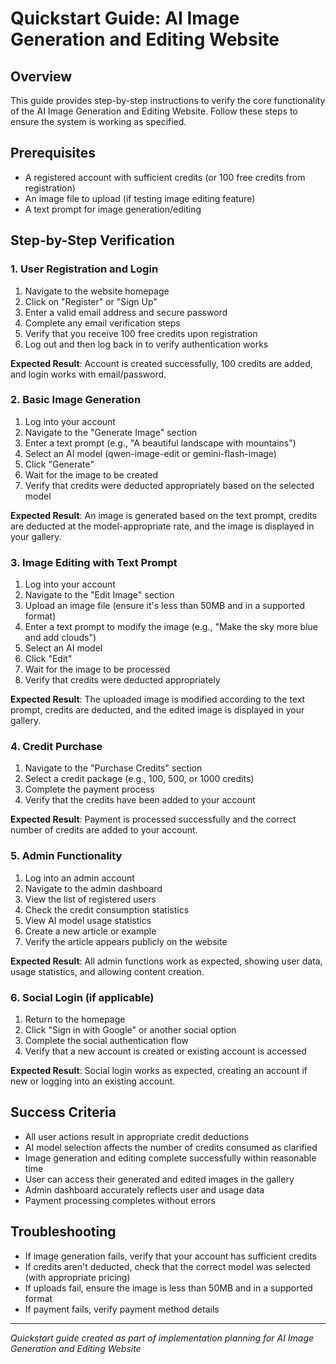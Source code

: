 # Quickstart Guide: AI Image Generation and Editing Website

## Overview
This guide provides step-by-step instructions to verify the core functionality of the AI Image Generation and Editing Website. Follow these steps to ensure the system is working as specified.

## Prerequisites
- A registered account with sufficient credits (or 100 free credits from registration)
- An image file to upload (if testing image editing feature)
- A text prompt for image generation/editing

## Step-by-Step Verification

### 1. User Registration and Login
1. Navigate to the website homepage
2. Click on "Register" or "Sign Up"
3. Enter a valid email address and secure password
4. Complete any email verification steps
5. Verify that you receive 100 free credits upon registration
6. Log out and then log back in to verify authentication works

**Expected Result**: Account is created successfully, 100 credits are added, and login works with email/password.

### 2. Basic Image Generation
1. Log into your account
2. Navigate to the "Generate Image" section
3. Enter a text prompt (e.g., "A beautiful landscape with mountains")
4. Select an AI model (qwen-image-edit or gemini-flash-image)
5. Click "Generate"
6. Wait for the image to be created
7. Verify that credits were deducted appropriately based on the selected model

**Expected Result**: An image is generated based on the text prompt, credits are deducted at the model-appropriate rate, and the image is displayed in your gallery.

### 3. Image Editing with Text Prompt
1. Log into your account
2. Navigate to the "Edit Image" section
3. Upload an image file (ensure it's less than 50MB and in a supported format)
4. Enter a text prompt to modify the image (e.g., "Make the sky more blue and add clouds")
5. Select an AI model
6. Click "Edit"
7. Wait for the image to be processed
8. Verify that credits were deducted appropriately

**Expected Result**: The uploaded image is modified according to the text prompt, credits are deducted, and the edited image is displayed in your gallery.

### 4. Credit Purchase
1. Navigate to the "Purchase Credits" section
2. Select a credit package (e.g., 100, 500, or 1000 credits)
3. Complete the payment process
4. Verify that the credits have been added to your account

**Expected Result**: Payment is processed successfully and the correct number of credits are added to your account.

### 5. Admin Functionality
1. Log into an admin account
2. Navigate to the admin dashboard
3. View the list of registered users
4. Check the credit consumption statistics
5. View AI model usage statistics
6. Create a new article or example
7. Verify the article appears publicly on the website

**Expected Result**: All admin functions work as expected, showing user data, usage statistics, and allowing content creation.

### 6. Social Login (if applicable)
1. Return to the homepage
2. Click "Sign in with Google" or another social option
3. Complete the social authentication flow
4. Verify that a new account is created or existing account is accessed

**Expected Result**: Social login works as expected, creating an account if new or logging into an existing account.

## Success Criteria
- All user actions result in appropriate credit deductions
- AI model selection affects the number of credits consumed as clarified
- Image generation and editing complete successfully within reasonable time
- User can access their generated and edited images in the gallery
- Admin dashboard accurately reflects user and usage data
- Payment processing completes without errors

## Troubleshooting
- If image generation fails, verify that your account has sufficient credits
- If credits aren't deducted, check that the correct model was selected (with appropriate pricing)
- If uploads fail, ensure the image is less than 50MB and in a supported format
- If payment fails, verify payment method details

---
*Quickstart guide created as part of implementation planning for AI Image Generation and Editing Website*